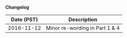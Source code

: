**Changelog**

| Date (PST) |Description                    |
|------------|-------------------------------|
|2016-11-12  |Minor re-wording in Part 1 & 4 |
